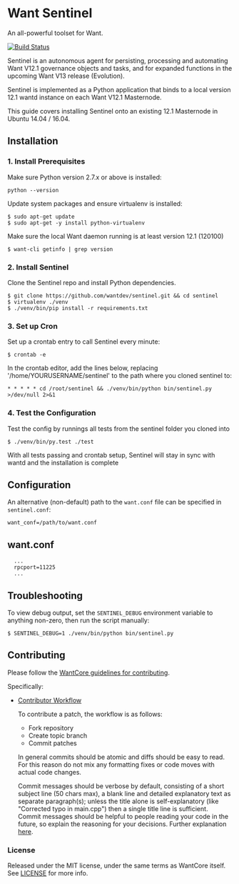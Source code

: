 # Want Sentinel

An all-powerful toolset for Want.

[![Build Status](https://travis-ci.org/wantdev/sentinel.svg?branch=master)](https://travis-ci.org/wantdev/sentinel)

Sentinel is an autonomous agent for persisting, processing and automating Want V12.1 governance objects and tasks, and for expanded functions in the upcoming Want V13 release (Evolution).

Sentinel is implemented as a Python application that binds to a local version 12.1 wantd instance on each Want V12.1 Masternode.

This guide covers installing Sentinel onto an existing 12.1 Masternode in Ubuntu 14.04 / 16.04.

## Installation

### 1. Install Prerequisites

Make sure Python version 2.7.x or above is installed:

    python --version

Update system packages and ensure virtualenv is installed:

    $ sudo apt-get update
    $ sudo apt-get -y install python-virtualenv

Make sure the local Want daemon running is at least version 12.1 (120100)

    $ want-cli getinfo | grep version

### 2. Install Sentinel

Clone the Sentinel repo and install Python dependencies.

    $ git clone https://github.com/wantdev/sentinel.git && cd sentinel
    $ virtualenv ./venv
    $ ./venv/bin/pip install -r requirements.txt

### 3. Set up Cron

Set up a crontab entry to call Sentinel every minute:

    $ crontab -e

In the crontab editor, add the lines below, replacing '/home/YOURUSERNAME/sentinel' to the path where you cloned sentinel to:

    * * * * * cd /root/sentinel && ./venv/bin/python bin/sentinel.py >/dev/null 2>&1

### 4. Test the Configuration

Test the config by runnings all tests from the sentinel folder you cloned into

    $ ./venv/bin/py.test ./test

With all tests passing and crontab setup, Sentinel will stay in sync with wantd and the installation is complete

## Configuration

An alternative (non-default) path to the `want.conf` file can be specified in `sentinel.conf`:

    want_conf=/path/to/want.conf

## want.conf

      ...
      rpcport=11225
      ...

## Troubleshooting

To view debug output, set the `SENTINEL_DEBUG` environment variable to anything non-zero, then run the script manually:

    $ SENTINEL_DEBUG=1 ./venv/bin/python bin/sentinel.py

## Contributing

Please follow the [WantCore guidelines for contributing](https://github.com/wantdev/want/blob/v0.12.1.x/CONTRIBUTING.md).

Specifically:

* [Contributor Workflow](https://github.com/wantdev/want/blob/v0.12.1.x/CONTRIBUTING.md#contributor-workflow)

    To contribute a patch, the workflow is as follows:

    * Fork repository
    * Create topic branch
    * Commit patches

    In general commits should be atomic and diffs should be easy to read. For this reason do not mix any formatting fixes or code moves with actual code changes.

    Commit messages should be verbose by default, consisting of a short subject line (50 chars max), a blank line and detailed explanatory text as separate paragraph(s); unless the title alone is self-explanatory (like "Corrected typo in main.cpp") then a single title line is sufficient. Commit messages should be helpful to people reading your code in the future, so explain the reasoning for your decisions. Further explanation [here](http://chris.beams.io/posts/git-commit/).

### License

Released under the MIT license, under the same terms as WantCore itself. See [LICENSE](LICENSE) for more info.
